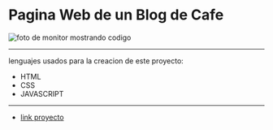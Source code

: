 # Pagina Web de un Blog de Cafe

![foto de monitor mostrando codigo](https://images.unsplash.com/photo-1537884631310-061c11097503?ixlib=rb-1.2.1&ixid=MnwxMjA3fDB8MHxwaG90by1yZWxhdGVkfDJ8fHxlbnwwfHx8fA%3D%3D&w=1000&q=80)
___

lenguajes usados para la creacion de este proyecto:

- HTML
- CSS
- JAVASCRIPT
___

- [link proyecto](https://blog-de-cafe-pag-web.netlify.app)
